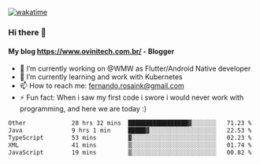 [![wakatime](https://wakatime.com/badge/user/d5892087-17e6-46ab-8384-91a71a9b88d8.svg)](https://wakatime.com/@d5892087-17e6-46ab-8384-91a71a9b88d8)
### Hi there 👋

#### My blog https://www.ovinitech.com.br/ - Blogger

- 🔭 I’m currently working on @WMW as Flutter/Android Native developer
- 🌱 I’m currently learning and work with Kubernetes
- 📫 How to reach me: fernando.rosaink@gmail.com 
- ⚡ Fun fact: When i saw my first code i swore i would never work with programming, and here we are today :)

<!--START_SECTION:waka-->

```txt
Other             28 hrs 32 mins  █████████████████▓░░░░░░░   71.23 %
Java              9 hrs 1 min     █████▓░░░░░░░░░░░░░░░░░░░   22.53 %
TypeScript        53 mins         ▓░░░░░░░░░░░░░░░░░░░░░░░░   02.23 %
XML               41 mins         ▒░░░░░░░░░░░░░░░░░░░░░░░░   01.74 %
JavaScript        19 mins         ▒░░░░░░░░░░░░░░░░░░░░░░░░   00.82 %
```

<!--END_SECTION:waka-->
